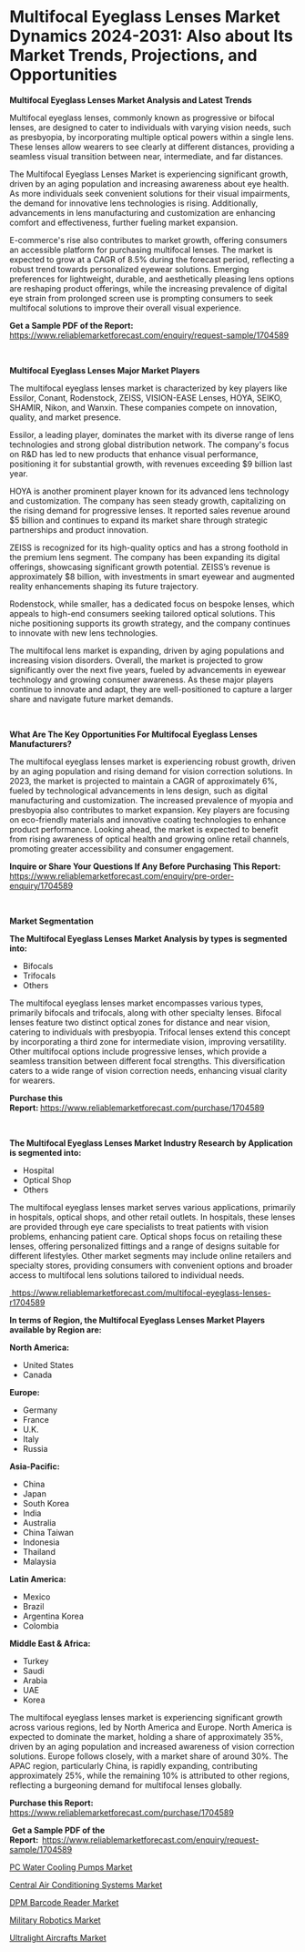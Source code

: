 <p><h1>Multifocal Eyeglass Lenses Market Dynamics 2024-2031: Also about Its Market Trends, Projections, and Opportunities</h1></p><p><strong>Multifocal Eyeglass Lenses Market Analysis and Latest Trends</strong></p>
<p><p>Multifocal eyeglass lenses, commonly known as progressive or bifocal lenses, are designed to cater to individuals with varying vision needs, such as presbyopia, by incorporating multiple optical powers within a single lens. These lenses allow wearers to see clearly at different distances, providing a seamless visual transition between near, intermediate, and far distances.</p><p>The Multifocal Eyeglass Lenses Market is experiencing significant growth, driven by an aging population and increasing awareness about eye health. As more individuals seek convenient solutions for their visual impairments, the demand for innovative lens technologies is rising. Additionally, advancements in lens manufacturing and customization are enhancing comfort and effectiveness, further fueling market expansion.</p><p>E-commerce's rise also contributes to market growth, offering consumers an accessible platform for purchasing multifocal lenses. The market is expected to grow at a CAGR of 8.5% during the forecast period, reflecting a robust trend towards personalized eyewear solutions. Emerging preferences for lightweight, durable, and aesthetically pleasing lens options are reshaping product offerings, while the increasing prevalence of digital eye strain from prolonged screen use is prompting consumers to seek multifocal solutions to improve their overall visual experience.</p></p>
<p><strong>Get a Sample PDF of the Report:&nbsp;</strong> <a href="https://www.reliablemarketforecast.com/enquiry/request-sample/1704589?utm_campaign=1569&utm_medium=2&utm_source=Github&utm_content=ia&utm_term=21102024&utm_id=multifocal-eyeglass-lenses">https://www.reliablemarketforecast.com/enquiry/request-sample/1704589</a></p>
<p>&nbsp;</p>
<p><strong>Multifocal Eyeglass Lenses Major Market Players</strong></p>
<p><p>The multifocal eyeglass lenses market is characterized by key players like Essilor, Conant, Rodenstock, ZEISS, VISION-EASE Lenses, HOYA, SEIKO, SHAMIR, Nikon, and Wanxin. These companies compete on innovation, quality, and market presence.</p><p>Essilor, a leading player, dominates the market with its diverse range of lens technologies and strong global distribution network. The company's focus on R&D has led to new products that enhance visual performance, positioning it for substantial growth, with revenues exceeding $9 billion last year.</p><p>HOYA is another prominent player known for its advanced lens technology and customization. The company has seen steady growth, capitalizing on the rising demand for progressive lenses. It reported sales revenue around $5 billion and continues to expand its market share through strategic partnerships and product innovation.</p><p>ZEISS is recognized for its high-quality optics and has a strong foothold in the premium lens segment. The company has been expanding its digital offerings, showcasing significant growth potential. ZEISS’s revenue is approximately $8 billion, with investments in smart eyewear and augmented reality enhancements shaping its future trajectory.</p><p>Rodenstock, while smaller, has a dedicated focus on bespoke lenses, which appeals to high-end consumers seeking tailored optical solutions. This niche positioning supports its growth strategy, and the company continues to innovate with new lens technologies.</p><p>The multifocal lens market is expanding, driven by aging populations and increasing vision disorders. Overall, the market is projected to grow significantly over the next five years, fueled by advancements in eyewear technology and growing consumer awareness. As these major players continue to innovate and adapt, they are well-positioned to capture a larger share and navigate future market demands.</p></p>
<p>&nbsp;</p>
<p><strong>What Are The Key Opportunities For Multifocal Eyeglass Lenses Manufacturers?</strong></p>
<p><p>The multifocal eyeglass lenses market is experiencing robust growth, driven by an aging population and rising demand for vision correction solutions. In 2023, the market is projected to maintain a CAGR of approximately 6%, fueled by technological advancements in lens design, such as digital manufacturing and customization. The increased prevalence of myopia and presbyopia also contributes to market expansion. Key players are focusing on eco-friendly materials and innovative coating technologies to enhance product performance. Looking ahead, the market is expected to benefit from rising awareness of optical health and growing online retail channels, promoting greater accessibility and consumer engagement.</p></p>
<p><strong>Inquire or Share Your Questions If Any Before Purchasing This Report:</strong> <a href="https://www.reliablemarketforecast.com/enquiry/pre-order-enquiry/1704589?utm_campaign=1569&utm_medium=2&utm_source=Github&utm_content=ia&utm_term=21102024&utm_id=multifocal-eyeglass-lenses">https://www.reliablemarketforecast.com/enquiry/pre-order-enquiry/1704589</a></p>
<p>&nbsp;</p>
<p><strong>Market Segmentation</strong></p>
<p><strong>The Multifocal Eyeglass Lenses Market Analysis by types is segmented into:</strong></p>
<p><ul><li>Bifocals</li><li>Trifocals</li><li>Others</li></ul></p>
<p><p>The multifocal eyeglass lenses market encompasses various types, primarily bifocals and trifocals, along with other specialty lenses. Bifocal lenses feature two distinct optical zones for distance and near vision, catering to individuals with presbyopia. Trifocal lenses extend this concept by incorporating a third zone for intermediate vision, improving versatility. Other multifocal options include progressive lenses, which provide a seamless transition between different focal strengths. This diversification caters to a wide range of vision correction needs, enhancing visual clarity for wearers.</p></p>
<p><strong>Purchase this Report:&nbsp;</strong><a href="https://www.reliablemarketforecast.com/purchase/1704589?utm_campaign=1569&utm_medium=2&utm_source=Github&utm_content=ia&utm_term=21102024&utm_id=multifocal-eyeglass-lenses">https://www.reliablemarketforecast.com/purchase/1704589</a></p>
<p>&nbsp;</p>
<p><strong>The Multifocal Eyeglass Lenses Market Industry Research by Application is segmented into:</strong></p>
<p><ul><li>Hospital</li><li>Optical Shop</li><li>Others</li></ul></p>
<p><p>The multifocal eyeglass lenses market serves various applications, primarily in hospitals, optical shops, and other retail outlets. In hospitals, these lenses are provided through eye care specialists to treat patients with vision problems, enhancing patient care. Optical shops focus on retailing these lenses, offering personalized fittings and a range of designs suitable for different lifestyles. Other market segments may include online retailers and specialty stores, providing consumers with convenient options and broader access to multifocal lens solutions tailored to individual needs.</p></p>
<p><a href="https://www.reliablemarketforecast.com/multifocal-eyeglass-lenses-r1704589?utm_campaign=1569&utm_medium=2&utm_source=Github&utm_content=ia&utm_term=21102024&utm_id=multifocal-eyeglass-lenses">&nbsp;https://www.reliablemarketforecast.com/multifocal-eyeglass-lenses-r1704589</a></p>
<p><strong>In terms of Region, the Multifocal Eyeglass Lenses Market Players available by Region are:</strong></p>
<p>
    <p> <strong> North America: </strong>
        <ul>
            <li>United States</li>
            <li>Canada</li>
        </ul>
        </p> 
    <p> <strong> Europe: </strong>
        <ul>
            <li>Germany</li>
            <li>France</li>
            <li>U.K.</li>
            <li>Italy</li>
            <li>Russia</li>
        </ul>
        </p> 
    <p> <strong> Asia-Pacific: </strong>
        <ul>
            <li>China</li>
            <li>Japan</li>
            <li>South Korea</li>
            <li>India</li>
            <li>Australia</li>
            <li>China Taiwan</li>
            <li>Indonesia</li>
            <li>Thailand</li>
            <li>Malaysia</li>
        </ul>
        </p> 
    <p> <strong> Latin America: </strong>
        <ul>
            <li>Mexico</li>
            <li>Brazil</li>
            <li>Argentina Korea</li>
            <li>Colombia</li>
        </ul>
        </p> 
    <p> <strong> Middle East & Africa: </strong>
        <ul>
            <li>Turkey</li>
            <li>Saudi</li>
            <li>Arabia</li>
            <li>UAE</li>
            <li>Korea</li>
        </ul>
    </p>
    </p>
<p><p>The multifocal eyeglass lenses market is experiencing significant growth across various regions, led by North America and Europe. North America is expected to dominate the market, holding a share of approximately 35%, driven by an aging population and increased awareness of vision correction solutions. Europe follows closely, with a market share of around 30%. The APAC region, particularly China, is rapidly expanding, contributing approximately 25%, while the remaining 10% is attributed to other regions, reflecting a burgeoning demand for multifocal lenses globally.</p></p>
<p><strong>Purchase this Report: </strong><a href="https://www.reliablemarketforecast.com/purchase/1704589?utm_campaign=1569&utm_medium=2&utm_source=Github&utm_content=ia&utm_term=21102024&utm_id=multifocal-eyeglass-lenses">https://www.reliablemarketforecast.com/purchase/1704589</a></p>
<p>&nbsp;<strong>Get a Sample PDF of the Report:&nbsp;&nbsp;</strong><a href="https://www.reliablemarketforecast.com/enquiry/request-sample/1704589?utm_campaign=1569&utm_medium=2&utm_source=Github&utm_content=ia&utm_term=21102024&utm_id=multifocal-eyeglass-lenses">https://www.reliablemarketforecast.com/enquiry/request-sample/1704589</a></p>
<p><strong></strong></p>
<p><p><a href="https://www.linkedin.com/pulse/navigating-global-pc-water-cooling-pumps-market-landscape-trends-uij0f?utm_campaign=1569&utm_medium=2&utm_source=Github&utm_content=ia&utm_term=21102024&utm_id=multifocal-eyeglass-lenses">PC Water Cooling Pumps Market</a></p><p><a href="https://www.linkedin.com/pulse/exploring-central-air-conditioning-systems-market-dynamics-global-jdlgf?utm_campaign=1569&utm_medium=2&utm_source=Github&utm_content=ia&utm_term=21102024&utm_id=multifocal-eyeglass-lenses">Central Air Conditioning Systems Market</a></p><p><a href="https://issuu.com/reportprime-2/docs/dpm-barcode-reader-market-size-2030_8133b407514d97?utm_campaign=1569&utm_medium=2&utm_source=Github&utm_content=ia&utm_term=21102024&utm_id=multifocal-eyeglass-lenses">DPM Barcode Reader Market</a></p><p><a href="https://www.linkedin.com/pulse/military-robotics-market-global-regional-analysis-2024-bsgae?utm_campaign=1569&utm_medium=2&utm_source=Github&utm_content=ia&utm_term=21102024&utm_id=multifocal-eyeglass-lenses">Military Robotics Market</a></p><p><a href="https://www.linkedin.com/pulse/ultralight-aircrafts-market-segmentation-applications-types-growth-uncof?utm_campaign=1569&utm_medium=2&utm_source=Github&utm_content=ia&utm_term=21102024&utm_id=multifocal-eyeglass-lenses">Ultralight Aircrafts Market</a></p></p>